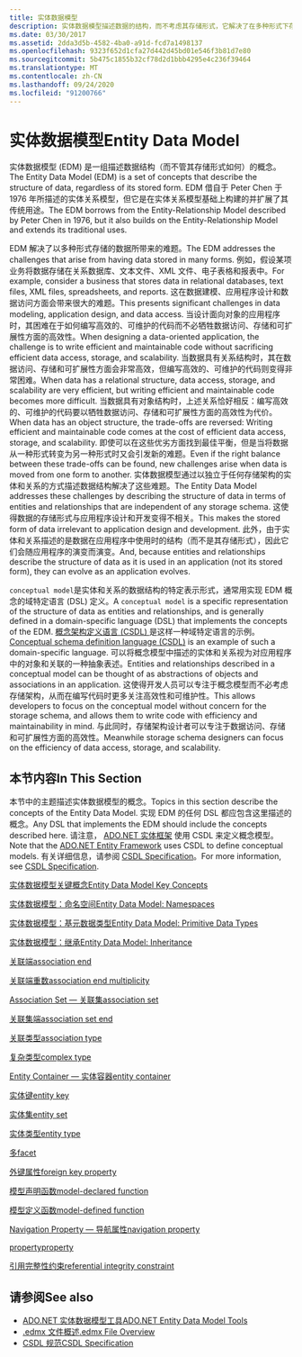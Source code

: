 ```yaml
---
title: 实体数据模型
description: 实体数据模型描述数据的结构，而不考虑其存储形式，它解决了在多种形式下存储数据导致的挑战。
ms.date: 03/30/2017
ms.assetid: 2dda3d5b-4582-4ba0-a91d-fcd7a1498137
ms.openlocfilehash: 9323f652d1cfa27d442d45bd01e546f3b81d7e80
ms.sourcegitcommit: 5b475c1855b32cf78d2d1bbb4295e4c236f39464
ms.translationtype: MT
ms.contentlocale: zh-CN
ms.lasthandoff: 09/24/2020
ms.locfileid: "91200766"
---
```

# <a name="entity-data-model"></a><span data-ttu-id="5c278-103">实体数据模型</span><span class="sxs-lookup"><span data-stu-id="5c278-103">Entity Data Model</span></span>

<span data-ttu-id="5c278-104">实体数据模型 (EDM) 是一组描述数据结构（而不管其存储形式如何）的概念。</span><span class="sxs-lookup"><span data-stu-id="5c278-104">The Entity Data Model (EDM) is a set of concepts that describe the structure of data, regardless of its stored form.</span></span> <span data-ttu-id="5c278-105">EDM 借自于 Peter Chen 于 1976 年所描述的实体关系模型，但它是在实体关系模型基础上构建的并扩展了其传统用途。</span><span class="sxs-lookup"><span data-stu-id="5c278-105">The EDM borrows from the Entity-Relationship Model described by Peter Chen in 1976, but it also builds on the Entity-Relationship Model and extends its traditional uses.</span></span>  
  
 <span data-ttu-id="5c278-106">EDM 解决了以多种形式存储的数据所带来的难题。</span><span class="sxs-lookup"><span data-stu-id="5c278-106">The EDM addresses the challenges that arise from having data stored in many forms.</span></span> <span data-ttu-id="5c278-107">例如，假设某项业务将数据存储在关系数据库、文本文件、XML 文件、电子表格和报表中。</span><span class="sxs-lookup"><span data-stu-id="5c278-107">For example, consider a business that stores data in relational databases, text files, XML files, spreadsheets, and reports.</span></span> <span data-ttu-id="5c278-108">这在数据建模、应用程序设计和数据访问方面会带来很大的难题。</span><span class="sxs-lookup"><span data-stu-id="5c278-108">This presents significant challenges in data modeling, application design, and data access.</span></span> <span data-ttu-id="5c278-109">当设计面向对象的应用程序时，其困难在于如何编写高效的、可维护的代码而不必牺牲数据访问、存储和可扩展性方面的高效性。</span><span class="sxs-lookup"><span data-stu-id="5c278-109">When designing a data-oriented application, the challenge is to write efficient and maintainable code without sacrificing efficient data access, storage, and scalability.</span></span> <span data-ttu-id="5c278-110">当数据具有关系结构时，其在数据访问、存储和可扩展性方面会非常高效，但编写高效的、可维护的代码则变得非常困难。</span><span class="sxs-lookup"><span data-stu-id="5c278-110">When data has a relational structure, data access, storage, and scalability are very efficient, but writing efficient and maintainable code becomes more difficult.</span></span> <span data-ttu-id="5c278-111">当数据具有对象结构时，上述关系恰好相反：编写高效的、可维护的代码要以牺牲数据访问、存储和可扩展性方面的高效性为代价。</span><span class="sxs-lookup"><span data-stu-id="5c278-111">When data has an object structure, the trade-offs are reversed: Writing efficient and maintainable code comes at the cost of efficient data access, storage, and scalability.</span></span> <span data-ttu-id="5c278-112">即使可以在这些优劣方面找到最佳平衡，但是当将数据从一种形式转变为另一种形式时又会引发新的难题。</span><span class="sxs-lookup"><span data-stu-id="5c278-112">Even if the right balance between these trade-offs can be found, new challenges arise when data is moved from one form to another.</span></span> <span data-ttu-id="5c278-113">实体数据模型通过以独立于任何存储架构的实体和关系的方式描述数据结构解决了这些难题。</span><span class="sxs-lookup"><span data-stu-id="5c278-113">The Entity Data Model addresses these challenges by describing the structure of data in terms of entities and relationships that are independent of any storage schema.</span></span> <span data-ttu-id="5c278-114">这使得数据的存储形式与应用程序设计和开发变得不相关。</span><span class="sxs-lookup"><span data-stu-id="5c278-114">This makes the stored form of data irrelevant to application design and development.</span></span> <span data-ttu-id="5c278-115">此外，由于实体和关系描述的是数据在应用程序中使用时的结构（而不是其存储形式），因此它们会随应用程序的演变而演变。</span><span class="sxs-lookup"><span data-stu-id="5c278-115">And, because entities and relationships describe the structure of data as it is used in an application (not its stored form), they can evolve as an application evolves.</span></span>  
  
 <span data-ttu-id="5c278-116">`conceptual model`是实体和关系的数据结构的特定表示形式，通常用实现 EDM 概念的域特定语言 (DSL) 定义。</span><span class="sxs-lookup"><span data-stu-id="5c278-116">A `conceptual model` is a specific representation of the structure of data as entities and relationships, and is generally defined in a domain-specific language (DSL) that implements the concepts of the EDM.</span></span> <span data-ttu-id="5c278-117">[概念架构定义语言 (CSDL) ](/ef/ef6/modeling/designer/advanced/edmx/csdl-spec) 是这样一种域特定语言的示例。</span><span class="sxs-lookup"><span data-stu-id="5c278-117">[Conceptual schema definition language (CSDL)](/ef/ef6/modeling/designer/advanced/edmx/csdl-spec) is an example of such a domain-specific language.</span></span> <span data-ttu-id="5c278-118">可以将概念模型中描述的实体和关系视为对应用程序中的对象和关联的一种抽象表述。</span><span class="sxs-lookup"><span data-stu-id="5c278-118">Entities and relationships described in a conceptual model can be thought of as abstractions of objects and associations in an application.</span></span> <span data-ttu-id="5c278-119">这使得开发人员可以专注于概念模型而不必考虑存储架构，从而在编写代码时更多关注高效性和可维护性。</span><span class="sxs-lookup"><span data-stu-id="5c278-119">This allows developers to focus on the conceptual model without concern for the storage schema, and allows them to write code with efficiency and maintainability in mind.</span></span> <span data-ttu-id="5c278-120">与此同时，存储架构设计者可以专注于数据访问、存储和可扩展性方面的高效性。</span><span class="sxs-lookup"><span data-stu-id="5c278-120">Meanwhile storage schema designers can focus on the efficiency of data access, storage, and scalability.</span></span>  
  
## <a name="in-this-section"></a><span data-ttu-id="5c278-121">本节内容</span><span class="sxs-lookup"><span data-stu-id="5c278-121">In This Section</span></span>  

 <span data-ttu-id="5c278-122">本节中的主题描述实体数据模型的概念。</span><span class="sxs-lookup"><span data-stu-id="5c278-122">Topics in this section describe the concepts of the Entity Data Model.</span></span> <span data-ttu-id="5c278-123">实现 EDM 的任何 DSL 都应包含这里描述的概念。</span><span class="sxs-lookup"><span data-stu-id="5c278-123">Any DSL that implements the EDM should include the concepts described here.</span></span> <span data-ttu-id="5c278-124">请注意， [ADO.NET 实体框架](./ef/index.md) 使用 CSDL 来定义概念模型。</span><span class="sxs-lookup"><span data-stu-id="5c278-124">Note that the [ADO.NET Entity Framework](./ef/index.md) uses CSDL to define conceptual models.</span></span> <span data-ttu-id="5c278-125">有关详细信息，请参阅 [CSDL Specification](/ef/ef6/modeling/designer/advanced/edmx/csdl-spec)。</span><span class="sxs-lookup"><span data-stu-id="5c278-125">For more information, see [CSDL Specification](/ef/ef6/modeling/designer/advanced/edmx/csdl-spec).</span></span>  
  
 [<span data-ttu-id="5c278-126">实体数据模型关键概念</span><span class="sxs-lookup"><span data-stu-id="5c278-126">Entity Data Model Key Concepts</span></span>](entity-data-model-key-concepts.md)  
  
 [<span data-ttu-id="5c278-127">实体数据模型：命名空间</span><span class="sxs-lookup"><span data-stu-id="5c278-127">Entity Data Model: Namespaces</span></span>](entity-data-model-namespaces.md)  
  
 [<span data-ttu-id="5c278-128">实体数据模型：基元数据类型</span><span class="sxs-lookup"><span data-stu-id="5c278-128">Entity Data Model: Primitive Data Types</span></span>](entity-data-model-primitive-data-types.md)  
  
 [<span data-ttu-id="5c278-129">实体数据模型：继承</span><span class="sxs-lookup"><span data-stu-id="5c278-129">Entity Data Model: Inheritance</span></span>](entity-data-model-inheritance.md)  
  
 [<span data-ttu-id="5c278-130">关联端</span><span class="sxs-lookup"><span data-stu-id="5c278-130">association end</span></span>](association-end.md)  
  
 [<span data-ttu-id="5c278-131">关联端重数</span><span class="sxs-lookup"><span data-stu-id="5c278-131">association end multiplicity</span></span>](association-end-multiplicity.md)  
  
 [<span data-ttu-id="5c278-132">Association Set — 关联集</span><span class="sxs-lookup"><span data-stu-id="5c278-132">association set</span></span>](association-set.md)  
  
 [<span data-ttu-id="5c278-133">关联集端</span><span class="sxs-lookup"><span data-stu-id="5c278-133">association set end</span></span>](association-set-end.md)  
  
 [<span data-ttu-id="5c278-134">关联类型</span><span class="sxs-lookup"><span data-stu-id="5c278-134">association type</span></span>](association-type.md)  
  
 [<span data-ttu-id="5c278-135">复杂类型</span><span class="sxs-lookup"><span data-stu-id="5c278-135">complex type</span></span>](complex-type.md)  
  
 [<span data-ttu-id="5c278-136">Entity Container — 实体容器</span><span class="sxs-lookup"><span data-stu-id="5c278-136">entity container</span></span>](entity-container.md)  
  
 [<span data-ttu-id="5c278-137">实体键</span><span class="sxs-lookup"><span data-stu-id="5c278-137">entity key</span></span>](entity-key.md)  
  
 [<span data-ttu-id="5c278-138">实体集</span><span class="sxs-lookup"><span data-stu-id="5c278-138">entity set</span></span>](entity-set.md)  
  
 [<span data-ttu-id="5c278-139">实体类型</span><span class="sxs-lookup"><span data-stu-id="5c278-139">entity type</span></span>](entity-type.md)  
  
 [<span data-ttu-id="5c278-140">多</span><span class="sxs-lookup"><span data-stu-id="5c278-140">facet</span></span>](facet.md)  
  
 [<span data-ttu-id="5c278-141">外键属性</span><span class="sxs-lookup"><span data-stu-id="5c278-141">foreign key property</span></span>](foreign-key-property.md)  
  
 [<span data-ttu-id="5c278-142">模型声明函数</span><span class="sxs-lookup"><span data-stu-id="5c278-142">model-declared function</span></span>](model-declared-function.md)  
  
 [<span data-ttu-id="5c278-143">模型定义函数</span><span class="sxs-lookup"><span data-stu-id="5c278-143">model-defined function</span></span>](model-defined-function.md)  
  
 [<span data-ttu-id="5c278-144">Navigation Property — 导航属性</span><span class="sxs-lookup"><span data-stu-id="5c278-144">navigation property</span></span>](navigation-property.md)  
  
 [<span data-ttu-id="5c278-145">property</span><span class="sxs-lookup"><span data-stu-id="5c278-145">property</span></span>](property.md)  
  
 [<span data-ttu-id="5c278-146">引用完整性约束</span><span class="sxs-lookup"><span data-stu-id="5c278-146">referential integrity constraint</span></span>](referential-integrity-constraint.md)  
  
## <a name="see-also"></a><span data-ttu-id="5c278-147">请参阅</span><span class="sxs-lookup"><span data-stu-id="5c278-147">See also</span></span>

- <span data-ttu-id="5c278-148">[ADO.NET 实体数据模型工具](/previous-versions/dotnet/netframework-4.0/bb399249(v=vs.100))</span><span class="sxs-lookup"><span data-stu-id="5c278-148">[ADO.NET Entity Data Model Tools](/previous-versions/dotnet/netframework-4.0/bb399249(v=vs.100))</span></span>
- <span data-ttu-id="5c278-149">[.edmx 文件概述](/previous-versions/dotnet/netframework-4.0/cc982042(v=vs.100))</span><span class="sxs-lookup"><span data-stu-id="5c278-149">[.edmx File Overview](/previous-versions/dotnet/netframework-4.0/cc982042(v=vs.100))</span></span>
- [<span data-ttu-id="5c278-150">CSDL 规范</span><span class="sxs-lookup"><span data-stu-id="5c278-150">CSDL Specification</span></span>](/ef/ef6/modeling/designer/advanced/edmx/csdl-spec)
